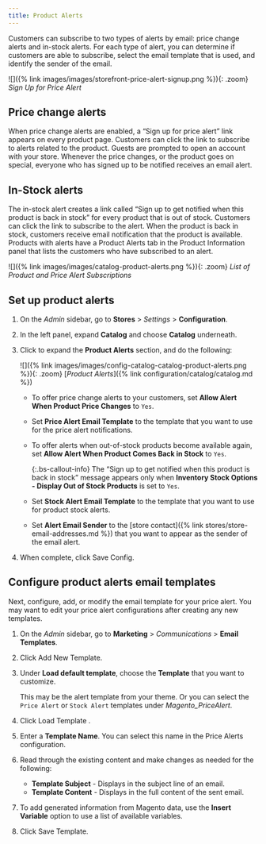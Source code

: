 ```yaml
---
title: Product Alerts
---
```


Customers can subscribe to two types of alerts by email: price change alerts and in-stock alerts. For each type of alert, you can determine if customers are able to subscribe, select the email template that is used, and identify the sender of the email.

![]({% link images/images/storefront-price-alert-signup.png %}){: .zoom}
*Sign Up for Price Alert*

## Price change alerts

When price change alerts are enabled, a “Sign up for price alert” link appears on every product page. Customers can click the link to subscribe to alerts related to the product. Guests are prompted to open an account with your store. Whenever the price changes, or the product goes on special, everyone who has signed up to be notified receives an email alert.

## In-Stock alerts

The in-stock alert creates a link called “Sign up to get notified when this product is back in stock” for every product that is out of stock. Customers can click the link to subscribe to the alert. When the product is back in stock, customers receive email notification that the product is available. Products with alerts have a Product Alerts tab in the Product Information panel that lists the customers who have subscribed to an alert.

![]({% link images/images/catalog-product-alerts.png %}){: .zoom}
_List of Product and Price Alert Subscriptions_

## Set up product alerts

1. On the _Admin_ sidebar, go to **Stores** > _Settings_ > **Configuration**.

1. In the left panel, expand **Catalog** and choose **Catalog** underneath.

1. Click to expand the **Product Alerts** section, and do the following:

    ![]({% link images/images/config-catalog-catalog-product-alerts.png %}){: .zoom}
    [_Product Alerts_]({% link configuration/catalog/catalog.md %})

    - To offer price change alerts to your customers, set **Allow Alert When Product Price Changes** to `Yes`.

    - Set **Price Alert Email Template** to the template that you want to use for the price alert notifications.

    - To offer alerts when out-of-stock products become available again, set **Allow Alert When Product Comes Back in Stock** to `Yes`.

      {:.bs-callout-info}
      The “Sign up to get notified when this product is back in stock” message appears only when **Inventory Stock Options - Display Out of Stock Products** is set to `Yes`.

    - Set **Stock Alert Email Template** to the template that you want to use for product stock alerts.

    - Set **Alert Email Sender** to the [store contact]({% link stores/store-email-addresses.md %}) that you want to appear as the sender of the email alert.

1. When complete, click <span class="btn">Save Config</span>.

## Configure product alerts email templates

Next, configure, add, or modify the email template for your price alert. You may want to edit your price alert configurations after creating any new templates.

1. On the _Admin_ sidebar, go to **Marketing** > _Communications_ > **Email Templates**.

1. Click <span class="btn">Add New Template</span>.

1. Under **Load default template**, choose the **Template** that you want to customize.

   This may be the alert template from your theme. Or you can select the `Price Alert` or `Stock Alert` templates under _Magento_PriceAlert_.

1. Click <span class="btn"> Load Template </span>.

1. Enter a **Template Name**. You can select this name in the Price Alerts configuration.

1. Read through the existing content and make changes as needed for the following:

   - **Template Subject** - Displays in the subject line of an email.
   - **Template Content** - Displays in the full content of the sent email.

1. To add generated information from Magento data, use the **Insert Variable** option to use a list of available variables.

1. Click <span class="btn">Save Template</span>.
